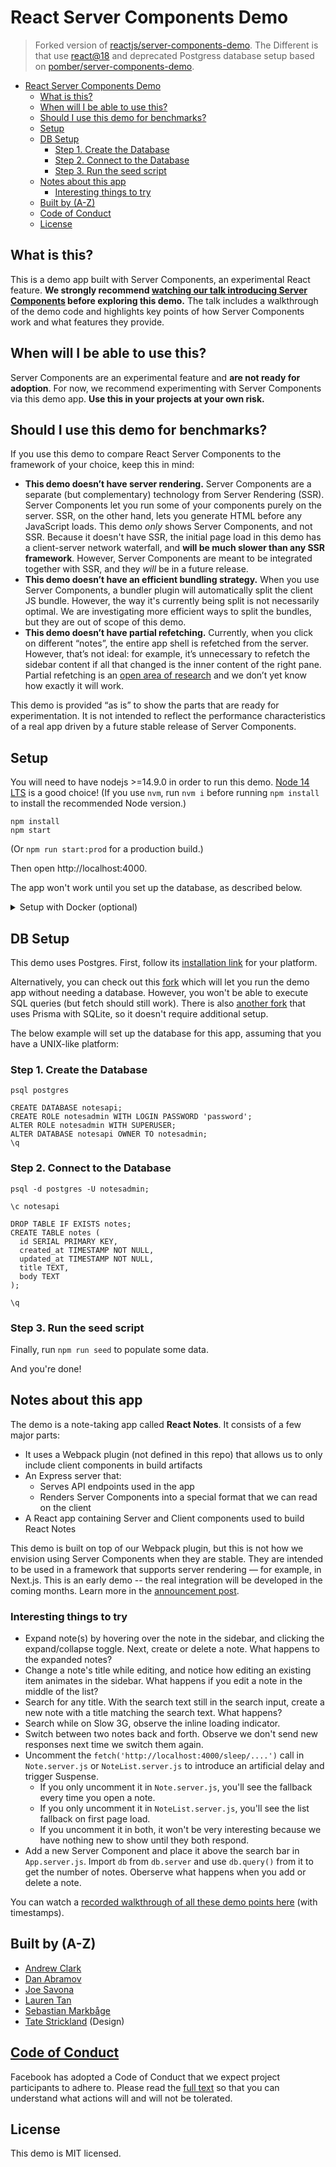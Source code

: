 # React Server Components Demo

> Forked version of [reactjs/server-components-demo](https://github.com/reactjs/server-components-demo). The Different is that use [react@18]() and deprecated Postgress database setup based on [pomber/server-components-demo](https://github.com/pomber/server-components-demo/).

- [React Server Components Demo](#react-server-components-demo)
  - [What is this?](#what-is-this)
  - [When will I be able to use this?](#when-will-i-be-able-to-use-this)
  - [Should I use this demo for benchmarks?](#should-i-use-this-demo-for-benchmarks)
  - [Setup](#setup)
  - [DB Setup](#db-setup)
    - [Step 1. Create the Database](#step-1-create-the-database)
    - [Step 2. Connect to the Database](#step-2-connect-to-the-database)
    - [Step 3. Run the seed script](#step-3-run-the-seed-script)
  - [Notes about this app](#notes-about-this-app)
    - [Interesting things to try](#interesting-things-to-try)
  - [Built by (A-Z)](#built-by-a-z)
  - [Code of Conduct](#code-of-conduct)
  - [License](#license)

## What is this?

This is a demo app built with Server Components, an experimental React feature. **We strongly recommend [watching our talk introducing Server Components](https://reactjs.org/server-components) before exploring this demo.** The talk includes a walkthrough of the demo code and highlights key points of how Server Components work and what features they provide.

## When will I be able to use this?

Server Components are an experimental feature and **are not ready for adoption**. For now, we recommend experimenting with Server Components via this demo app. **Use this in your projects at your own risk.**

## Should I use this demo for benchmarks?

If you use this demo to compare React Server Components to the framework of your choice, keep this in mind:

* **This demo doesn’t have server rendering.** Server Components are a separate (but complementary) technology from Server Rendering (SSR). Server Components let you run some of your components purely on the server. SSR, on the other hand, lets you generate HTML before any JavaScript loads. This demo *only* shows Server Components, and not SSR. Because it doesn't have SSR, the initial page load in this demo has a client-server network waterfall, and **will be much slower than any SSR framework**. However, Server Components are meant to be integrated together with SSR, and they *will* be in a future release.
* **This demo doesn’t have an efficient bundling strategy.** When you use Server Components, a bundler plugin will automatically split the client JS bundle. However, the way it's currently being split is not necessarily optimal. We are investigating more efficient ways to split the bundles, but they are out of scope of this demo.
* **This demo doesn’t have partial refetching.** Currently, when you click on different “notes”, the entire app shell is refetched from the server. However, that’s not ideal: for example, it’s unnecessary to refetch the sidebar content if all that changed is the inner content of the right pane. Partial refetching is an [open area of research](https://github.com/josephsavona/rfcs/blob/server-components/text/0000-server-components.md#open-areas-of-research) and we don’t yet know how exactly it will work.

This demo is provided “as is” to show the parts that are ready for experimentation. It is not intended to reflect the performance characteristics of a real app driven by a future stable release of Server Components.

## Setup

You will need to have nodejs >=14.9.0 in order to run this demo. [Node 14 LTS](https://nodejs.org/en/about/releases/) is a good choice! (If you use `nvm`, run `nvm i` before running `npm install` to install the recommended Node version.)

  ```
  npm install
  npm start
  ```

(Or `npm run start:prod` for a production build.)

Then open http://localhost:4000.

The app won't work until you set up the database, as described below.

<details>
  <summary>Setup with Docker (optional)</summary>
  <p>You can also start dev build of the app by using docker-compose.</p>
  <p>⚠️ This is <b>completely optional,</b> and is only for people who <i>prefer</i> Docker to global installs!</p>
  <p>If you prefer Docker, make sure you have docker and docker-compose installed then run:</p>
  <pre><code>docker-compose up</code></pre>
  <h4>Running seed script</h4>
  <p>1. Run containers in the detached mode</p>
  <pre><code>docker-compose up -d</code></pre>
  <p>2. Run seed script</p>
  <pre><code>docker-compose exec notes-app npm run seed</code></pre>
  <p>If you'd rather not use Docker, skip this section and continue below.</p>
</details>

## DB Setup

This demo uses Postgres. First, follow its [installation link](https://wiki.postgresql.org/wiki/Detailed_installation_guides) for your platform.

Alternatively, you can check out this [fork](https://github.com/pomber/server-components-demo/) which will let you run the demo app without needing a database. However, you won't be able to execute SQL queries (but fetch should still work). There is also [another fork](https://github.com/prisma/server-components-demo) that uses Prisma with SQLite, so it doesn't require additional setup.

The below example will set up the database for this app, assuming that you have a UNIX-like platform:

### Step 1. Create the Database

```
psql postgres

CREATE DATABASE notesapi;
CREATE ROLE notesadmin WITH LOGIN PASSWORD 'password';
ALTER ROLE notesadmin WITH SUPERUSER;
ALTER DATABASE notesapi OWNER TO notesadmin;
\q
```

### Step 2. Connect to the Database

```
psql -d postgres -U notesadmin;

\c notesapi

DROP TABLE IF EXISTS notes;
CREATE TABLE notes (
  id SERIAL PRIMARY KEY,
  created_at TIMESTAMP NOT NULL,
  updated_at TIMESTAMP NOT NULL,
  title TEXT,
  body TEXT
);

\q
```

### Step 3. Run the seed script

Finally, run `npm run seed` to populate some data.

And you're done!

## Notes about this app

The demo is a note-taking app called **React Notes**. It consists of a few major parts:

- It uses a Webpack plugin (not defined in this repo) that allows us to only include client components in build artifacts
- An Express server that:
  - Serves API endpoints used in the app
  - Renders Server Components into a special format that we can read on the client
- A React app containing Server and Client components used to build React Notes

This demo is built on top of our Webpack plugin, but this is not how we envision using Server Components when they are stable. They are intended to be used in a framework that supports server rendering — for example, in Next.js. This is an early demo -- the real integration will be developed in the coming months. Learn more in the [announcement post](https://reactjs.org/server-components).

### Interesting things to try

- Expand note(s) by hovering over the note in the sidebar, and clicking the expand/collapse toggle. Next, create or delete a note. What happens to the expanded notes?
- Change a note's title while editing, and notice how editing an existing item animates in the sidebar. What happens if you edit a note in the middle of the list?
- Search for any title. With the search text still in the search input, create a new note with a title matching the search text. What happens?
- Search while on Slow 3G, observe the inline loading indicator.
- Switch between two notes back and forth. Observe we don't send new responses next time we switch them again.
- Uncomment the `fetch('http://localhost:4000/sleep/....')` call in `Note.server.js` or `NoteList.server.js` to introduce an artificial delay and trigger Suspense.
  - If you only uncomment it in `Note.server.js`, you'll see the fallback every time you open a note.
  - If you only uncomment it in `NoteList.server.js`, you'll see the list fallback on first page load.
  - If you uncomment it in both, it won't be very interesting because we have nothing new to show until they both respond.
- Add a new Server Component and place it above the search bar in `App.server.js`. Import `db` from `db.server` and use `db.query()` from it to get the number of notes. Oberserve what happens when you add or delete a note.

You can watch a [recorded walkthrough of all these demo points here](https://youtu.be/La4agIEgoNg?t=600) (with timestamps).

## Built by (A-Z)

- [Andrew Clark](https://twitter.com/acdlite)
- [Dan Abramov](https://twitter.com/dan_abramov)
- [Joe Savona](https://twitter.com/en_JS)
- [Lauren Tan](https://twitter.com/sugarpirate_)
- [Sebastian Markbåge](https://twitter.com/sebmarkbage)
- [Tate Strickland](http://www.tatestrickland.com/) (Design)

## [Code of Conduct](https://engineering.fb.com/codeofconduct/)
Facebook has adopted a Code of Conduct that we expect project participants to adhere to. Please read the [full text](https://engineering.fb.com/codeofconduct/) so that you can understand what actions will and will not be tolerated.

## License
This demo is MIT licensed.

